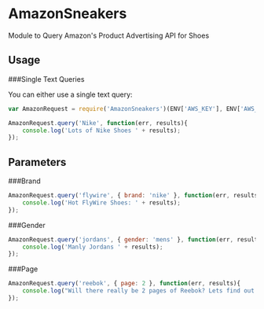 AmazonSneakers
==============

Module to Query Amazon's Product Advertising API for Shoes


Usage
-----

###Single Text Queries

You can either use a single text query:


```javascript
var AmazonRequest = require('AmazonSneakers')(ENV['AWS_KEY'], ENV['AWS_PASS']);

AmazonRequest.query('Nike', function(err, results){
	console.log('Lots of Nike Shoes ' + results);
});
```

Parameters
-----

###Brand
```javascript
AmazonRequest.query('flywire', { brand: 'nike' }, function(err, results){
	console.log('Hot FlyWire Shoes: ' + results);
});
```
###Gender
```javascript
AmazonRequest.query('jordans', { gender: 'mens' }, function(err, results){
	console.log('Manly Jordans ' + results);
});
```

###Page
```javascript
AmazonRequest.query('reebok', { page: 2 }, function(err, results){
	console.log("Will there really be 2 pages of Reebok? Lets find out: " + results);
});
```
